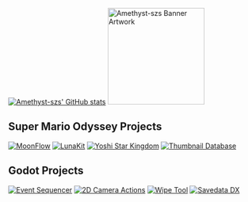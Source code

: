 [![Amethyst-szs' GitHub stats](https://github-readme-stats.vercel.app/api?username=Amethyst-szs&show_icons=true&theme=omni&include_all_commits=true&hide_border=true)](https://github.com/anuraghazra/github-readme-stats)  <img src="https://github.com/user-attachments/assets/10d1ab5a-850c-4eae-85ed-862e3da1825f" alt="Amethyst-szs Banner Artwork" height="195"/>  

## Super Mario Odyssey Projects
[![MoonFlow](https://github-readme-stats.vercel.app/api/pin/?username=Amethyst-szs&repo=MoonFlow&show_icons=true&theme=omni&hide_border=true&description_lines_count=2)](https://github.com/Amethyst-szs/MoonFlow)
[![LunaKit](https://github-readme-stats.vercel.app/api/pin/?username=Amethyst-szs&repo=smo-lunakit&show_icons=true&theme=omni&hide_border=true&description_lines_count=2)](https://github.com/Amethyst-szs/smo-lunakit)
[![Yoshi Star Kingdom](https://github-readme-stats.vercel.app/api/pin/?username=Amethyst-szs&repo=yoshi-star-kingdom&show_icons=true&theme=omni&hide_border=true&description_lines_count=2)](https://github.com/Amethyst-szs/yoshi-star-kingdom)
[![Thumbnail Database](https://github-readme-stats.vercel.app/api/pin/?username=Amethyst-szs&repo=smo-thumbnail-database&show_icons=true&theme=omni&hide_border=true&description_lines_count=2)](https://github.com/Amethyst-szs/smo-thumbnail-database)

## Godot Projects
[![Event Sequencer](https://github-readme-stats.vercel.app/api/pin/?username=Amethyst-szs&repo=godot-event-sequencer&show_icons=true&theme=omni&hide_border=true&description_lines_count=2)](https://github.com/Amethyst-szs/godot-event-sequencer)
[![2D Camera Actions](https://github-readme-stats.vercel.app/api/pin/?username=Amethyst-szs&repo=godot-camera-action&show_icons=true&theme=omni&hide_border=true&description_lines_count=2)](https://github.com/Amethyst-szs/godot-camera-action)
[![Wipe Tool](https://github-readme-stats.vercel.app/api/pin/?username=Amethyst-szs&repo=godot-wipe-tool&show_icons=true&theme=omni&hide_border=true&description_lines_count=2)](https://github.com/Amethyst-szs/godot-wipe-tool)
[![Savedata DX](https://github-readme-stats.vercel.app/api/pin/?username=Amethyst-szs&repo=godot-savedata-dx&show_icons=true&theme=omni&hide_border=true&description_lines_count=2)](https://github.com/Amethyst-szs/godot-savedata-dx)
